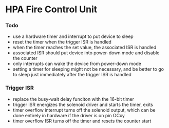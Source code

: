 # HPA Fire Control Unit
### Todo
* use a hardware timer and interrupt to put device to sleep
* reset the timer when the trigger ISR is handled
* when the timer reaches the set value, the associated ISR is handled
* associated ISR should put device into power-down mode and disable the counter
* only interrupts can wake the device from power-down mode
* setting a timer for sleeping might not be necessary, and be better to
	go to sleep just immediately after the trigger ISR is handled

### Trigger ISR
* replace the busy-wait delay funciton with the 16-bit timer
* trigger ISR energizes the solenoid driver and starts the timer, exits
* timer overflow interrupt turns off the solenoid output, which can be
	done entirely in hardware if the driver is on pin OCxy
* timer overflow ISR turns off the timer and resets the counter start
